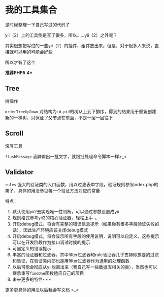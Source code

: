 # 我的工具集合

是时候整理一下自己写过的代码了

yii（2）上的工具倒是写了很多，所以……yii（2）之外呢？

其实很想把写过的一些yii（2）的挂件、组件放出来，但是，对于很多人来说，直接就可以用的可能会好些

所以才有了这个

**推荐PHP5.4+**

## Tree

树操作

`orderTreeUpDown` 对结构为`id-pid`的树从上到下排序，得到的结果用于重新创建新的一棵树，只保证了父节点在前面，不是一层一层往下

## Scroll

滚屏工具

`flushMessage` 滚屏输出一批文字，就跟批处理命令脚本一样>_<

## Validator

`rules` 强大的验证类的入口函数，用以过滤表单字段，验证规则参照index.php的栗子，具体的用法参见每一个验证方法对应的常量

特点：

1. 默认使用yii2去实现唯一性判断，可以通过参数设置成yii
2. 规则格式参考yii2的核心验证器，轻松上手-。-
3. 开启debug模式，将会有完整的错误信息提示（如果你有很多字段验证失败的话），因此生产环境应该关闭debug模式
4. 开启debug模式，将会显示所有字段的使用说明，说明可以自定义，这些提示可以在开发阶段作为接口调试时候的提示
5. 可自定义的错误提示
6. 丰富的验证器和过滤器，其中filter过滤器和rule验证器几乎支持你想要的过滤和验证，在验证类内部也是用filter过滤器作为通用的处理函数
7. 以后可能会彻底从yii脱离出来（我自己写一些数据库相关的类），当然也可以继承重写`findOne`函数适应自己的项目
8. 未来更多的特性~~~

更多更具体的用法以后我会写文档 >_<

